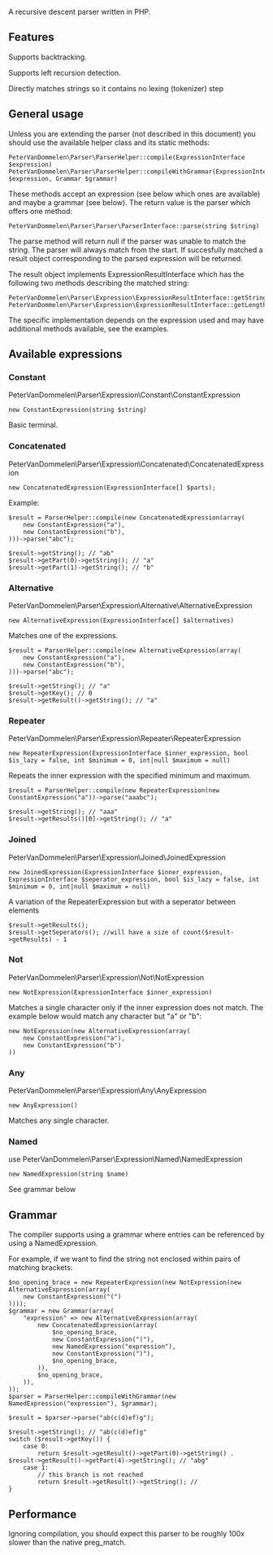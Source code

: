 A recursive descent parser written in PHP.

## Features
Supports backtracking.

Supports left recursion detection.

Directly matches strings so it contains no lexing (tokenizer) step

## General usage
Unless you are extending the parser (not described in this document) you should use the available helper class and its static methods:

    PeterVanDommelen\Parser\ParserHelper::compile(ExpressionInterface $expression)
    PeterVanDommelen\Parser\ParserHelper::compileWithGrammar(ExpressionInterface $expression, Grammar $grammar)

These methods accept an expression (see below which ones are available) and maybe a grammar (see below). The return value is the parser which offers one method:

    PeterVanDommelen\Parser\Parser\ParserInterface::parse(string $string)

The parse method will return null if the parser was unable to match the string. The parser will always match from the start. If succesfully matched a result object corresponding to the parsed expression will be returned.

The result object implements ExpressionResultInterface which has the following two methods describing the matched string:

    PeterVanDommelen\Parser\Expression\ExpressionResultInterface::getString()
    PeterVanDommelen\Parser\Expression\ExpressionResultInterface::getLength()

The specific implementation depends on the expression used and may have additional methods available, see the examples.

## Available expressions
### Constant
PeterVanDommelen\Parser\Expression\Constant\ConstantExpression

    new ConstantExpression(string $string)
Basic terminal.

### Concatenated
PeterVanDommelen\Parser\Expression\Concatenated\ConcatenatedExpression

    new ConcatenatedExpression(ExpressionInterface[] $parts);

Example:

    $result = ParserHelper::compile(new ConcatenatedExpression(array(
        new ConstantExpression("a"),
        new ConstantExpression("b"),
    )))->parse("abc");

    $result->getString(); // "ab"
    $result->getPart(0)->getString(); // "a"
    $result->getPart(1)->getString(); // "b"

### Alternative
PeterVanDommelen\Parser\Expression\Alternative\AlternativeExpression

    new AlternativeExpression(ExpressionInterface[] $alternatives)

Matches one of the expressions.

    $result = ParserHelper::compile(new AlternativeExpression(array(
        new ConstantExpression("a"),
        new ConstantExpression("b"),
    )))->parse("abc");

    $result->getString(); // "a"
    $result->getKey(); // 0
    $result->getResult()->getString(); // "a"

### Repeater
PeterVanDommelen\Parser\Expression\Repeater\RepeaterExpression

    new RepeaterExpression(ExpressionInterface $inner_expression, bool $is_lazy = false, int $minimum = 0, int|null $maximum = null)

Repeats the inner expression with the specified minimum and maximum.

    $result = ParserHelper::compile(new RepeaterExpression(new ConstantExpression("a"))->parse("aaabc");

    $result->getString(); // "aaa"
    $result->getResults()[0]->getString(); // "a"

### Joined
PeterVanDommelen\Parser\Expression\Joined\JoinedExpression

    new JoinedExpression(ExpressionInterface $inner_expression, ExpressionInterface $seperator_expression, bool $is_lazy = false, int $minimum = 0, int|null $maximum = null)

A variation of the RepeaterExpression but with a seperator between elements

    $result->getResults();
    $result->getSeperators(); //will have a size of count($result->getResults) - 1

### Not
PeterVanDommelen\Parser\Expression\Not\NotExpression

    new NotExpression(ExpressionInterface $inner_expression)
Matches a single character only if the inner expression does not match. The example below
would match any character but "a" or "b":

    new NotExpression(new AlternativeExpression(array(
        new ConstantExpression("a"),
        new ConstantExpression("b")
    ))
### Any
PeterVanDommelen\Parser\Expression\Any\AnyExpression

    new AnyExpression()
Matches any single character.
### Named
use PeterVanDommelen\Parser\Expression\Named\NamedExpression

    new NamedExpression(string $name)
See grammar below

## Grammar
The compiler supports using a grammar where entries can be referenced by using a NamedExpression.

For example, if we want to find the string not enclosed within pairs of matching brackets:

    $no_opening_brace = new RepeaterExpression(new NotExpression(new AlternativeExpression(array(
        new ConstantExpression("(")
    ))));
    $grammar = new Grammar(array(
        "expression" => new AlternativeExpression(array(
            new ConcatenatedExpression(array(
                $no_opening_brace,
                new ConstantExpression("("),
                new NamedExpression("expression"),
                new ConstantExpression(")"),
                $no_opening_brace,
            )),
            $no_opening_brace,
        )),
    ));
    $parser = ParserHelper::compileWithGrammar(new NamedExpression("expression"), $grammar);

    $result = $parser->parse("ab(c(d)ef)g");

    $result->getString(); // "ab(c(d)ef)g"
    switch ($result->getKey()) {
        case 0:
            return $result->getResult()->getPart(0)->getString() . $result->getResult()->getPart(4)->getString(); // "abg"
        case 1:
            // this branch is not reached
            return $result->getResult()->getString(); //
    }

## Performance
Ignoring compilation, you should expect this parser to be roughly 100x slower than the native preg_match.
